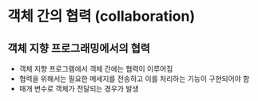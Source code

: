 # 객체 간의 협력 (collaboration)
## 객체 지향 프로그래밍에서의 협력
- 객체 지향 프로그램에서 객체 간에는 협력이 이루어짐
- 협력을 위해서는 필요한 메세지를 전송하고 이를 처리하는 기능이 구현되어야 함
- 매개 변수로 객체가 전달되는 경우가 발생